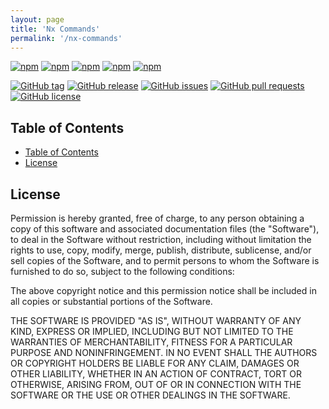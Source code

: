 ```yaml
---
layout: page
title: 'Nx Commands'
permalink: '/nx-commands'
---
```


[![npm](https://img.shields.io/npm/v/nx-commands-smallela.svg?style=plastic)](https://www.npmjs.com/package/nx-commands-smallela) [![npm](https://img.shields.io/npm/dw/nx-commands-smallela.svg?style=plastic)](https://www.npmjs.com/package/nx-commands-smallela) [![npm](https://img.shields.io/npm/dm/nx-commands-smallela.svg?style=plastic)](https://www.npmjs.com/package/nx-commands-smallela) [![npm](https://img.shields.io/npm/dy/nx-commands-smallela.svg?style=plastic)](https://www.npmjs.com/package/nx-commands-smallela) [![npm](https://img.shields.io/npm/dt/nx-commands-smallela.svg?style=plastic)](https://www.npmjs.com/package/nx-commands-smallela)

[![GitHub tag](https://img.shields.io/github/tag/sridharmallela/smallela-workspace.svg?style=plastic)](https://github.com/sridharmallela/smallela-workspace/tags) [![GitHub release](https://img.shields.io/github/release/sridharmallela/smallela-workspace.svg?style=plastic)](https://github.com/sridharmallela/smallela-workspace/releases) [![GitHub issues](https://img.shields.io/github/issues/sridharmallela/smallela-workspace.svg?style=plastic)](https://github.com/sridharmallela/smallela-workspace/issues) [![GitHub pull requests](https://img.shields.io/github/issues-pr/sridharmallela/smallela-workspace.svg?style=plastic)](https://github.com/sridharmallela/smallela-workspace/pulls) [![GitHub license](https://img.shields.io/badge/license-MIT-blue.svg?style=plastic)](https://raw.githubusercontent.com/sridharmallela/smallela-workspace/main/LICENSE)

## Table of Contents

<!-- TOC -->

- [Table of Contents](#table-of-contents)
- [License](#license)

<!-- /TOC -->

## License

Permission is hereby granted, free of charge, to any person obtaining a copy of this software and associated documentation files (the "Software"), to deal in the Software without restriction, including without limitation the rights to use, copy, modify, merge, publish, distribute, sublicense, and/or sell copies of the Software, and to permit persons to whom the Software is furnished to do so, subject to the following conditions:

The above copyright notice and this permission notice shall be included in all copies or substantial portions of the Software.

THE SOFTWARE IS PROVIDED "AS IS", WITHOUT WARRANTY OF ANY KIND, EXPRESS OR IMPLIED, INCLUDING BUT NOT LIMITED TO THE WARRANTIES OF MERCHANTABILITY, FITNESS FOR A PARTICULAR PURPOSE AND NONINFRINGEMENT. IN NO EVENT SHALL THE AUTHORS OR COPYRIGHT HOLDERS BE LIABLE FOR ANY CLAIM, DAMAGES OR OTHER LIABILITY, WHETHER IN AN ACTION OF CONTRACT, TORT OR OTHERWISE, ARISING FROM, OUT OF OR IN CONNECTION WITH THE SOFTWARE OR THE USE OR OTHER DEALINGS IN THE SOFTWARE.
